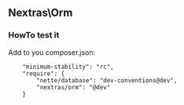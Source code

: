 ## Nextras\Orm


### HowTo test it

Add to you composer.json:

```
	"minimum-stability": "rc",
	"require": {
		"nette/database": "dev-conventions@dev",
		"nextras/orm": "@dev"
	}
```
